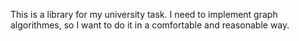 This is a library for my university task. I need to implement graph algorithmes, so I want to do it in a comfortable and reasonable way.  
